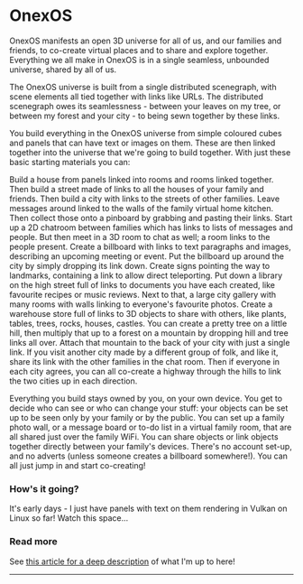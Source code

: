 
# OnexOS

OnexOS manifests an open 3D universe for all of us, and our families and friends, to
co-create virtual places and to share and explore together. Everything we all make in
OnexOS is in a single seamless, unbounded universe, shared by all of us.

The OnexOS universe is built from a single distributed scenegraph, with scene elements
all tied together with links like URLs. The distributed scenegraph owes its seamlessness -
between your leaves on my tree, or between my forest and your city - to being sewn
together by these links.

You build everything in the OnexOS universe from simple coloured cubes and panels that
can have text or images on them. These are then linked together into the universe that
we're going to build together. With just these basic starting materials you can:

Build a house from panels linked into rooms and rooms linked together. Then build a
street made of links to all the houses of your family and friends. Then build a city
with links to the streets of other families. Leave messages around linked to the walls
of the family virtual home kitchen. Then collect those onto a pinboard by grabbing and
pasting their links. Start up a 2D chatroom between families which has links to lists of
messages and people. But then meet in a 3D room to chat as well; a room links to the
people present. Create a billboard with links to text paragraphs and images, describing
an upcoming meeting or event. Put the billboard up around the city by simply dropping
its link down. Create signs pointing the way to landmarks, containing a link to allow
direct teleporting. Put down a library on the high street full of links to documents you
have each created, like favourite recipes or music reviews. Next to that, a large city
gallery with many rooms with walls linking to everyone's favourite photos. Create a
warehouse store full of links to 3D objects to share with others, like plants, tables,
trees, rocks, houses, castles. You can create a pretty tree on a little hill, then
multiply that up to a forest on a mountain by dropping hill and tree links all over.
Attach that mountain to the back of your city with just a single link. If you visit
another city made by a different group of folk, and like it, share its link with the
other families in the chat room. Then if everyone in each city agrees, you can all
co-create a highway through the hills to link the two cities up in each direction.

Everything you build stays owned by you, on your own device. You get to decide who can
see or who can change your stuff: your objects can be set up to be seen only by your
family or by the public. You can set up a family photo wall, or a message board or to-do
list in a virtual family room, that are all shared just over the family WiFi. You can
share objects or link objects together directly between your family's devices.  There's
no account set-up, and no adverts (unless someone creates a billboard somewhere!). You
can all just jump in and start co-creating!

### How's it going?

It's early days - I just have panels with text on them rendering in Vulkan on Linux so
far! Watch this space...

### Read more

See <a href="http://object.network/index-meta-web.html">this article for a deep
description</a> of what I'm up to here!
____________________________________




